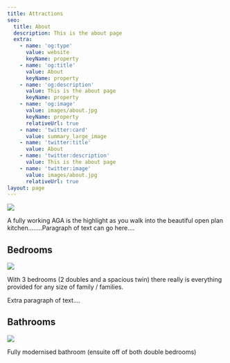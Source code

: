 ```yaml
---
title: Attractions
seo:
  title: About
  description: This is the about page
  extra:
    - name: 'og:type'
      value: website
      keyName: property
    - name: 'og:title'
      value: About
      keyName: property
    - name: 'og:description'
      value: This is the about page
      keyName: property
    - name: 'og:image'
      value: images/about.jpg
      keyName: property
      relativeUrl: true
    - name: 'twitter:card'
      value: summary_large_image
    - name: 'twitter:title'
      value: About
    - name: 'twitter:description'
      value: This is the about page
    - name: 'twitter:image'
      value: images/about.jpg
      relativeUrl: true
layout: page
---
```

![](/images/kitchen.jpg)

A fully working AGA is the highlight as you walk into the beautiful open plan kitchen........Paragraph of text can go here.... 

## Bedrooms

![](/images/bedroom1.jpg)

With 3 bedrooms (2 doubles and a spacious twin) there really is everything provided for any size of family / families.

Extra paragraph of text....

## Bathrooms

![](/images/bathroom1.jpg)

Fully modernised bathroom (ensuite off of both double bedrooms)
